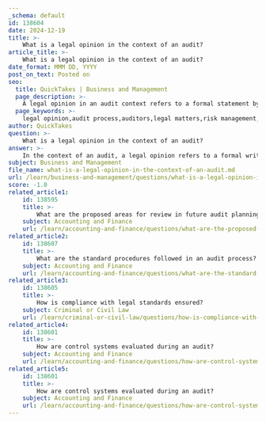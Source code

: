 ```yaml
---
_schema: default
id: 138604
date: 2024-12-19
title: >-
    What is a legal opinion in the context of an audit?
article_title: >-
    What is a legal opinion in the context of an audit?
date_format: MMM DD, YYYY
post_on_text: Posted on
seo:
  title: QuickTakes | Business and Management
  page_description: >-
    A legal opinion in an audit context refers to a formal statement by a lawyer assessing legal matters relevant to the audit, aiding auditors in understanding risks and compliance.
  page_keywords: >-
    legal opinion,audit process,auditors,legal matters,risk management,compliance assurance,legal claims,evaluation,financial statements,legal risks
author: QuickTakes
question: >-
    What is a legal opinion in the context of an audit?
answer: >-
    In the context of an audit, a legal opinion refers to a formal written statement provided by a lawyer or law firm that assesses a specific legal matter relevant to the audit process. This opinion can be crucial for auditors as it helps them understand the legal implications of certain transactions, compliance with regulations, and potential liabilities that may affect the financial statements of the organization being audited.\n\nLegal opinions can serve several purposes in an audit:\n\n1. **Risk Management**: They provide critical guidance to auditors regarding the legal risks associated with the company's operations, which can impact the financial position and the overall audit opinion.\n\n2. **Compliance Assurance**: Legal opinions help ensure that the organization complies with applicable laws and regulations, which is essential for the integrity of the financial statements.\n\n3. **Evaluation of Legal Claims**: Auditors often face challenges in assessing the validity and accuracy of legal claims. A legal opinion can clarify the potential impact of these claims on the company's financial statements, thereby influencing the auditor's assessment of audit risks.\n\n4. **Support for Audit Findings**: In cases where legal issues are identified during the audit, a legal opinion can substantiate the auditor's findings and recommendations, providing a basis for any necessary disclosures in the financial statements.\n\nOverall, a legal opinion is an important component of the audit process, as it helps auditors form a comprehensive view of the legal landscape surrounding the organization and its financial reporting.
subject: Business and Management
file_name: what-is-a-legal-opinion-in-the-context-of-an-audit.md
url: /learn/business-and-management/questions/what-is-a-legal-opinion-in-the-context-of-an-audit
score: -1.0
related_article1:
    id: 138595
    title: >-
        What are the proposed areas for review in future audit planning?
    subject: Accounting and Finance
    url: /learn/accounting-and-finance/questions/what-are-the-proposed-areas-for-review-in-future-audit-planning
related_article2:
    id: 138607
    title: >-
        What are the standard procedures followed in an audit process?
    subject: Accounting and Finance
    url: /learn/accounting-and-finance/questions/what-are-the-standard-procedures-followed-in-an-audit-process
related_article3:
    id: 138605
    title: >-
        How is compliance with legal standards ensured?
    subject: Criminal or Civil Law
    url: /learn/criminal-or-civil-law/questions/how-is-compliance-with-legal-standards-ensured
related_article4:
    id: 138601
    title: >-
        How are control systems evaluated during an audit?
    subject: Accounting and Finance
    url: /learn/accounting-and-finance/questions/how-are-control-systems-evaluated-during-an-audit
related_article5:
    id: 138601
    title: >-
        How are control systems evaluated during an audit?
    subject: Accounting and Finance
    url: /learn/accounting-and-finance/questions/how-are-control-systems-evaluated-during-an-audit
---
```


&nbsp;